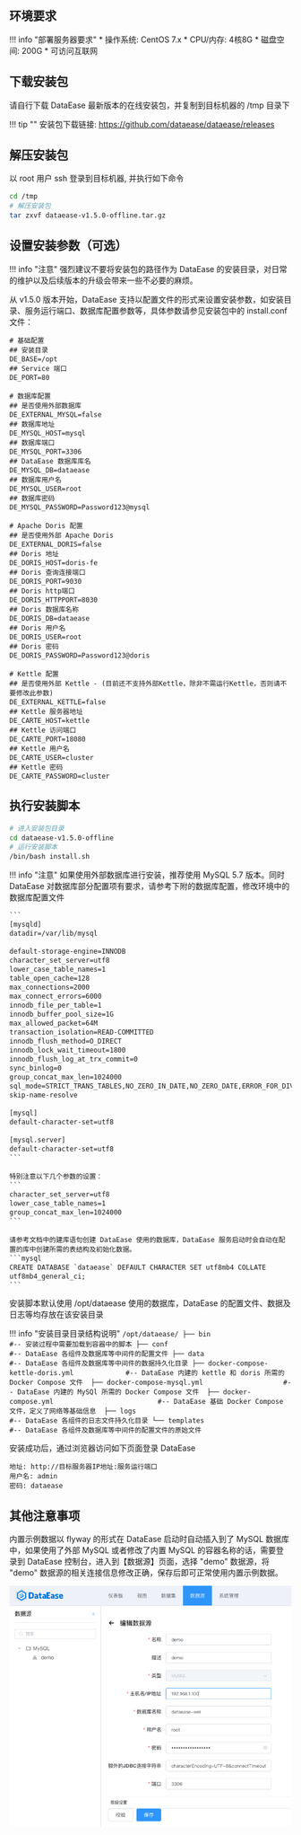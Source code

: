## 环境要求

!!! info "部署服务器要求"
    * 操作系统: CentOS 7.x
    * CPU/内存: 4核8G
    * 磁盘空间: 200G
    * 可访问互联网

## 下载安装包

请自行下载 DataEase 最新版本的在线安装包，并复制到目标机器的 /tmp 目录下

!!! tip ""
    安装包下载链接: https://github.com/dataease/dataease/releases

## 解压安装包

以 root 用户 ssh 登录到目标机器, 并执行如下命令

```sh
cd /tmp
# 解压安装包
tar zxvf dataease-v1.5.0-offline.tar.gz
```

## 设置安装参数（可选）

!!! info "注意"
	强烈建议不要将安装包的路径作为 DataEase 的安装目录，对日常的维护以及后续版本的升级会带来一些不必要的麻烦。

从 v1.5.0 版本开始，DataEase 支持以配置文件的形式来设置安装参数，如安装目录、服务运行端口、数据库配置参数等，具体参数请参见安装包中的 install.conf 文件：
```properties
# 基础配置
## 安装目录
DE_BASE=/opt
## Service 端口
DE_PORT=80

# 数据库配置
## 是否使用外部数据库
DE_EXTERNAL_MYSQL=false
## 数据库地址
DE_MYSQL_HOST=mysql
## 数据库端口
DE_MYSQL_PORT=3306
## DataEase 数据库库名
DE_MYSQL_DB=dataease
## 数据库用户名
DE_MYSQL_USER=root
## 数据库密码
DE_MYSQL_PASSWORD=Password123@mysql

# Apache Doris 配置
## 是否使用外部 Apache Doris
DE_EXTERNAL_DORIS=false
## Doris 地址
DE_DORIS_HOST=doris-fe
## Doris 查询连接端口
DE_DORIS_PORT=9030
## Doris http端口
DE_DORIS_HTTPPORT=8030
## Doris 数据库名称
DE_DORIS_DB=dataease
## Doris 用户名
DE_DORIS_USER=root
## Doris 密码
DE_DORIS_PASSWORD=Password123@doris

# Kettle 配置
## 是否使用外部 Kettle - (目前还不支持外部Kettle，除非不需运行Kettle，否则请不要修改此参数)
DE_EXTERNAL_KETTLE=false
## Kettle 服务器地址
DE_CARTE_HOST=kettle
## Kettle 访问端口
DE_CARTE_PORT=18080
## Kettle 用户名
DE_CARTE_USER=cluster
## Kettle 密码
DE_CARTE_PASSWORD=cluster
```


## 执行安装脚本

```sh
# 进入安装包目录
cd dataease-v1.5.0-offline
# 运行安装脚本
/bin/bash install.sh
```

!!! info "注意"
    如果使用外部数据库进行安装，推荐使用 MySQL 5.7 版本。同时 DataEase 对数据库部分配置项有要求，请参考下附的数据库配置，修改环境中的数据库配置文件

    ```
    [mysqld]
	datadir=/var/lib/mysql

	default-storage-engine=INNODB
	character_set_server=utf8
	lower_case_table_names=1
	table_open_cache=128
	max_connections=2000
	max_connect_errors=6000
	innodb_file_per_table=1
	innodb_buffer_pool_size=1G
	max_allowed_packet=64M
	transaction_isolation=READ-COMMITTED
	innodb_flush_method=O_DIRECT
	innodb_lock_wait_timeout=1800
	innodb_flush_log_at_trx_commit=0
	sync_binlog=0
	group_concat_max_len=1024000
	sql_mode=STRICT_TRANS_TABLES,NO_ZERO_IN_DATE,NO_ZERO_DATE,ERROR_FOR_DIVISION_BY_ZERO,NO_AUTO_CREATE_USER,NO_ENGINE_SUBSTITUTION
	skip-name-resolve

	[mysql]
	default-character-set=utf8

	[mysql.server]
	default-character-set=utf8
    ```

	特别注意以下几个参数的设置：
	```
	character_set_server=utf8
	lower_case_table_names=1
	group_concat_max_len=1024000
	```

    请参考文档中的建库语句创建 DataEase 使用的数据库，DataEase 服务启动时会自动在配置的库中创建所需的表结构及初始化数据。
    ```mysql
    CREATE DATABASE `dataease` DEFAULT CHARACTER SET utf8mb4 COLLATE utf8mb4_general_ci;
    ```

安装脚本默认使用 /opt/dataease 使用的数据库，DataEase 的配置文件、数据及日志等均存放在该安装目录

!!! info "安装目录目录结构说明"
    ```
    /opt/dataease/
	├── bin                                         #-- 安装过程中需要加载到容器中的脚本
	├── conf                                        #-- DataEase 各组件及数据库等中间件的配置文件
	├── data                                        #-- DataEase 各组件及数据库等中间件的数据持久化目录
	├── docker-compose-kettle-doris.yml             #-- DataEase 内建的 kettle 和 doris 所需的 Docker Compose 文件 
	├── docker-compose-mysql.yml                    #-- DataEase 内建的 MySQl 所需的 Docker Compose 文件 
	├── docker-compose.yml                          #-- DataEase 基础 Docker Compose 文件，定义了网络等基础信息 
	├── logs                                        #-- DataEase 各组件的日志文件持久化目录
	└── templates                                   #-- DataEase 各组件及数据库等中间件的配置文件的原始文件
    ```



安装成功后，通过浏览器访问如下页面登录 DataEase

```
地址: http://目标服务器IP地址:服务运行端口
用户名: admin
密码: dataease
```

## 其他注意事项

内置示例数据以 flyway 的形式在 DataEase 启动时自动插入到了 MySQL 数据库中，如果使用了外部 MySQL 或者修改了内置 MySQL 的容器名称的话，需要登录到 DataEase 控制台，进入到【数据源】页面，选择 "demo" 数据源，将 "demo" 数据源的相关连接信息修改正确，保存后即可正常使用内置示例数据。

![modify-demo-dataset](../img/dev_manual/modify-demo-dataset.png)